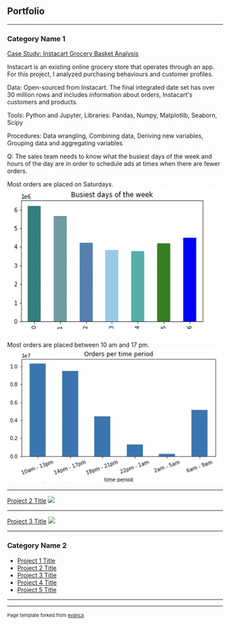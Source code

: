 ## Portfolio

---

### Category Name 1 

[Case Study: Instacart Grocery Basket Analysis](/sample_page)

Instacart is an existing online grocery store that operates through an app. For this project, I analyzed purchasing behaviours and customer profiles. 

Data: Open-sourced from Instacart. The final integrated date set has over 30 million rows and includes information about orders, Instacart's customers and products.

Tools: Python and Jupyter, Libraries: Pandas, Numpy, Matplotlib, Seaborn, Scipy

Procedures: Data wrangling, Combining data, Deriving new variables, Grouping data and aggregating variables

Q: The sales team needs to know what the busiest days of the week and hours of the day are in order to schedule ads at times when there are fewer orders. 

Most orders are placed on Saturdays.
<img src="images/Screenshot 2024-02-11 at 14.52.44.png?raw=true"/>

Most orders are placed between 10 am and 17 pm.
<img src="images/Screenshot 2024-02-11 at 14.53.02.png?raw=true"/>

---
[Project 2 Title](/pdf/sample_presentation.pdf)
<img src="images/dummy_thumbnail.jpg?raw=true"/>

---
[Project 3 Title](http://example.com/)
<img src="images/dummy_thumbnail.jpg?raw=true"/>

---

### Category Name 2

- [Project 1 Title](http://example.com/)
- [Project 2 Title](http://example.com/)
- [Project 3 Title](http://example.com/)
- [Project 4 Title](http://example.com/)
- [Project 5 Title](http://example.com/)

---




---
<p style="font-size:11px">Page template forked from <a href="https://github.com/evanca/quick-portfolio">evanca</a></p>
<!-- Remove above link if you don't want to attibute -->
